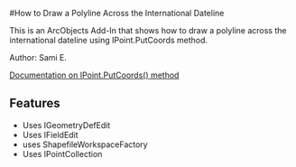 #How to Draw a Polyline Across the International Dateline

This is an ArcObjects Add-In that shows how to draw a polyline across the international dateline using IPoint.PutCoords method.

Author: Sami E.

[Documentation on IPoint.PutCoords() method](http://help.arcgis.com/en/sdk/10.0/arcobjects_net/componenthelp/index.html#//002m00000295000000)


## Features

* Uses IGeometryDefEdit
* Uses IFieldEdit
* uses ShapefileWorkspaceFactory
* Uses IPointCollection




